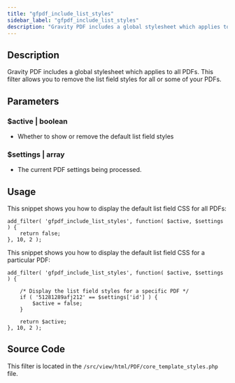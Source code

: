 ```yaml
---
title: "gfpdf_include_list_styles"
sidebar_label: "gfpdf_include_list_styles"
description: "Gravity PDF includes a global stylesheet which applies to all PDFs. This filter allows you to remove the list field styles for all or some of your PDFs."
---
```


## Description 

Gravity PDF includes a global stylesheet which applies to all PDFs. This filter allows you to remove the list field styles for all or some of your PDFs.

## Parameters 

### $active | boolean
*  Whether to show or remove the default list field styles

### $settings | array
*  The current PDF settings being processed.

## Usage 

This snippet shows you how to display the default list field CSS for all PDFs:

```
add_filter( 'gfpdf_include_list_styles', function( $active, $settings ) {
	return false;
}, 10, 2 );
```

This snippet shows you how to display the default list field CSS for a particular PDF:

```
add_filter( 'gfpdf_include_list_styles', function( $active, $settings ) {

	/* Display the list field styles for a specific PDF */
	if ( '51281289afj212' == $settings['id'] ) {
		$active = false;
	}

	return $active;
}, 10, 2 );
```
 
## Source Code 

This filter is located in the `/src/view/html/PDF/core_template_styles.php` file.